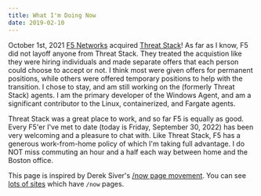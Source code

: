```yaml
---
title: What I'm Doing Now
date: 2019-02-10
---
```


October 1st, 2021 [F5 Networks](https://f5.com) acquired [Threat Stack](https://www.threatstack.com/)! As far as I know, F5 did not layoff anyone from Threat Stack. They treated the acquistion like they were hiring individuals and made separate offers that each person could choose to accept or not. I think most were given offers for permanent positions, while others were offered temporary positions to help with the transition. I chose to stay, and am still working on the (formerly Threat Stack) agents. I am the primary developer of the Windows Agent, and am a significant contributor to the Linux, containerized, and Fargate agents.
<!--more-->
Threat Stack was a great place to work, and so far F5 is equally as good. Every F5'er I've met to date (today is Friday, September 30, 2022) has been very welcoming and a pleasure to chat with. Like Threat Stack, F5 has a generous work-from-home policy of which I'm taking full advantage. I do NOT miss commuting an hour and a half each way between home and the Boston office.

This page is inspired by Derek Siver's [/now page movement](https://sivers.org/nowff). You can see [lots of sites](http://nownownow.com/) which have `/now` pages.
